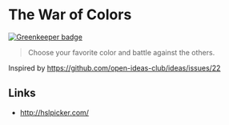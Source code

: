# The War of Colors

[![Greenkeeper badge](https://badges.greenkeeper.io/xcatliu/the-war-of-colors.svg)](https://greenkeeper.io/)

> Choose your favorite color and battle against the others.

Inspired by https://github.com/open-ideas-club/ideas/issues/22

## Links

- http://hslpicker.com/
